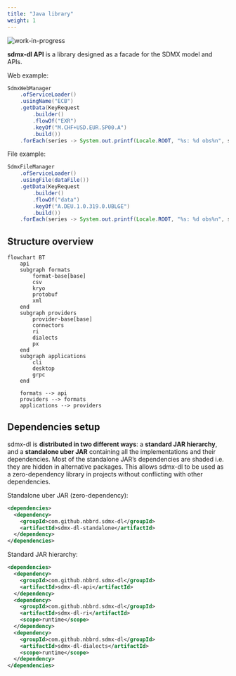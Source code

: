 ```yaml
---
title: "Java library"
weight: 1
---
```


![_work-in-progress_](https://img.shields.io/badge/-work_in_progress-E2BC4A)

**sdmx-dl API** is a library designed as a facade for the SDMX model and APIs.

Web example:
```java
SdmxWebManager
    .ofServiceLoader()
    .usingName("ECB")
    .getData(KeyRequest
        .builder()
        .flowOf("EXR")
        .keyOf("M.CHF+USD.EUR.SP00.A")
        .build())
    .forEach(series -> System.out.printf(Locale.ROOT, "%s: %d obs%n", series.getKey(), series.getObs().size()));
```

File example:
```java
SdmxFileManager
    .ofServiceLoader()
    .usingFile(dataFile())
    .getData(KeyRequest
        .builder()
        .flowOf("data")
        .keyOf("A.DEU.1.0.319.0.UBLGE")
        .build())
    .forEach(series -> System.out.printf(Locale.ROOT, "%s: %d obs%n", series.getKey(), series.getObs().size()));
```

## Structure overview

```mermaid
flowchart BT
    api
    subgraph formats
        format-base[base]
        csv
        kryo
        protobuf
        xml
    end
    subgraph providers
        provider-base[base]
        connectors
        ri
        dialects
        px
    end
    subgraph applications
        cli
        desktop
        grpc
    end

    formats --> api
    providers --> formats
    applications --> providers
```

## Dependencies setup

sdmx-dl is **distributed in two different ways**: a **standard JAR hierarchy**, and a **standalone uber JAR** containing all the implementations and their dependencies.
Most of the standalone JAR’s dependencies are shaded i.e. they are hidden in alternative packages.
This allows sdmx-dl to be used as a zero-dependency library in projects without conflicting with other dependencies.

Standalone uber JAR (zero-dependency):

```xml
<dependencies>
  <dependency>
    <groupId>com.github.nbbrd.sdmx-dl</groupId>
    <artifactId>sdmx-dl-standalone</artifactId>
  </dependency>
</dependencies>
```

Standard JAR hierarchy:

```xml
<dependencies>
  <dependency>
    <groupId>com.github.nbbrd.sdmx-dl</groupId>
    <artifactId>sdmx-dl-api</artifactId>
  </dependency>
  <dependency>
    <groupId>com.github.nbbrd.sdmx-dl</groupId>
    <artifactId>sdmx-dl-ri</artifactId>
    <scope>runtime</scope>
  </dependency>
  <dependency>
    <groupId>com.github.nbbrd.sdmx-dl</groupId>
    <artifactId>sdmx-dl-dialects</artifactId>
    <scope>runtime</scope>
  </dependency>
</dependencies>
```
